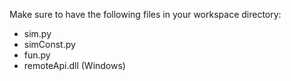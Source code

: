 
Make sure to have the following files in your workspace directory:

- sim.py
- simConst.py
- fun.py
- remoteApi.dll (Windows)
